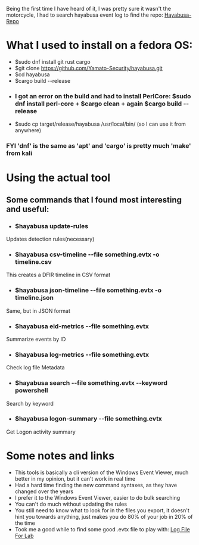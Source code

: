 Being the first time I have heard of it, I was pretty sure it wasn't the motorcycle, I had to search hayabusa event log to find the repo:
[Hayabusa-Repo](https://github.com/Yamato-Security/hayabusa)
# What I used to install on a fedora OS:
- $sudo dnf install git rust cargo
- $git clone https://github.com/Yamato-Security/hayabusa.git
- $cd hayabusa
- $cargo build --release
- ### I got an error on the build and had to install PerlCore: $sudo dnf install perl-core + $cargo clean + again $cargo build --release
- $sudo cp target/release/hayabusa /usr/local/bin/  (so I can use it from anywhere)

### FYI 'dnf' is the same as 'apt' and 'cargo' is pretty much 'make' from kali

# Using the actual tool
## Some commands that I found most interesting and useful:
- ### $hayabusa update-rules
Updates detection rules(necessary)

- ### $hayabusa csv-timeline --file something.evtx -o timeline.csv
This creates a DFIR timeline in CSV format 

- ### $hayabusa json-timeline --file something.evtx -o timeline.json
Same, but in JSON format

- ### $hayabusa eid-metrics --file something.evtx
Summarize events by ID

- ### $hayabusa log-metrics --file something.evtx
Check log file Metadata

- ### $hayabusa search --file something.evtx --keyword powershell
Search by keyword

- ### $hayabusa logon-summary --file something.evtx
Get Logon activity summary


# Some notes and links
- This tools is basically a cli version of the Windows Event Viewer, much better in my opinion, but it can't work in real time
- Had a hard time finding the new command syntaxes, as they have changed over the years
- I prefer it to the Windows Event Viewer, easier to do bulk searching
- You can't do much without updating the rules
- You still need to know what to look for in the files you export, it doesn't hint you towards anything, just makes you do 80% of your job in 20% of the time
- Took me a good while to find some good .evtx file to play with: [Log File For Lab](https://github.com/sbousseaden/EVTX-ATTACK-SAMPLES/blob/master/AutomatedTestingTools/PanacheSysmon_vs_AtomicRedTeam01.evtx)

